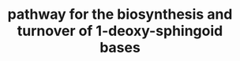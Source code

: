 ---
annotations:
- type: Pathway Ontology
  value: sphingolipidosis pathway
- type: Pathway Ontology
  value: sphingolipid biosynthetic pathway
- type: Pathway Ontology
  value: sphingolipid metabolic pathway
authors:
- RoelvO5
description: Biosynthesis and turnover of 1-deoxy-sphingoid bases (1-doexySLs). 1-Deoxysphingolipids
  differ structurally from canonical SLs as they lack the essential C1-OH group. Consequently,
  1-deoxysphingolipids cannot be converted to complex sphingolipids and are not degraded
  over the canonical catabolic pathways. Further conversion of 1-deoxysphingosine
  is done by members of the CYP4A/F family. It is however not clear which specific
  genes are involved in these processes.
last-edited: 2022-02-24
organisms:
- Homo sapiens
redirect_from:
- /index.php/Pathway:WP5179
- /instance/WP5179
schema-jsonld:
- '@context': https://schema.org/
  '@id': https://wikipathways.github.io/pathways/WP5179.html
  '@type': Dataset
  creator:
    '@type': Organization
    name: WikiPathways
  description: Biosynthesis and turnover of 1-deoxy-sphingoid bases (1-doexySLs).
    1-Deoxysphingolipids differ structurally from canonical SLs as they lack the essential
    C1-OH group. Consequently, 1-deoxysphingolipids cannot be converted to complex
    sphingolipids and are not degraded over the canonical catabolic pathways. Further
    conversion of 1-deoxysphingosine is done by members of the CYP4A/F family. It
    is however not clear which specific genes are involved in these processes.
  keywords:
  - ''
  - Cyp4f13
  - SGPP1
  - CoA (18:0)
  - ATP
  - sidered when studying the physiological and pathophysiological effects
  - creased the formation of 1-deoxySL downstream products [26]. Gen-
  - CoA (24:1)
  - 1-deoxysphingadiene
  - CoA (16:0)
  - 1-deoxy-3-ketosphinganine
  - LMFA07050329
  - SGPP2
  - erally, mice express a broader spectrum of Cyp4a and Cyp4f isoenzymes
  - CoA (20:0)
  - sphingolipid metabolism pathway
  - ADP
  - ASAH1
  - metabolize 1-deoxySLs. This might explain why 1-deoxySL plasma le-
  - CYP4A
  - 1-deoxysphinganine
  - SPTLC1
  - expression of the mouse orthologue Cyp4f13 but not of Cyp4a10 in-
  - 1-deoxysphingosine
  - 1-deoxysphinganine-2OH
  - of 1-deoxySL in rodent models.
  - CoA (22:0)
  - 'desaturases '
  - L-alanine
  - '</br>couldn''t find the identifier in lipid maps, also tried by using abbreviations. '
  - 1-deoxyceramide
  - SPTLC2
  - H2O
  - CYP4F
  - vels are lower in mice compared to humans, which should be con-
  - CoA (24:0)
  - KDSR
  - SPHK1
  - 1-deoxy-dihydroceramide
  - Palmitoyl-CoA
  - 1-deoxysphinganine-OH
  - than humans [45] and therefore also seem to have a higher capacity to
  - 1-deoxysphingosine-OH
  - CoA (26:0)
  - CoA (26:1)
  - SPHK2
  license: CC0
  name: pathway for the biosynthesis and turnover of 1-deoxy-sphingoid bases
seo: CreativeWork
title: pathway for the biosynthesis and turnover of 1-deoxy-sphingoid bases
wpid: WP5179
---